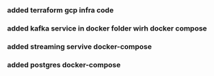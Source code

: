 

### added terraform gcp infra code

### added kafka service in docker folder wirh docker compose

### added streaming servive docker-compose

### added postgres docker-compose
